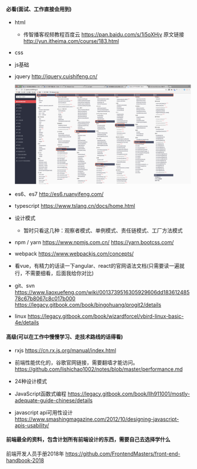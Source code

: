 #### 必看(面试、工作直接会用到)
* html
  * 传智播客视频教程百度云 https://pan.baidu.com/s/1i5oXHjv 原文链接 http://yun.itheima.com/course/183.html
* css
* js基础
* jquery http://jquery.cuishifeng.cn/

  ![](./img/jquery-api.jpeg)
* es6、es7 http://es6.ruanyifeng.com/
* typescript https://www.tslang.cn/docs/home.html
* 设计模式
  * 暂时只看这几种：观察者模式、单例模式、责任链模式、工厂方法模式
* npm / yarn https://www.npmjs.com.cn/ https://yarn.bootcss.com/
* webpack https://www.webpackjs.com/concepts/
* 看vue，有精力的话读一下angular、react的官网语法文档(只需要读一遍就行，不需要细看，后面我给你对比)
* git、svn  https://www.liaoxuefeng.com/wiki/0013739516305929606dd18361248578c67b8067c8c017b000   https://legacy.gitbook.com/book/bingohuang/progit2/details
* linux https://legacy.gitbook.com/book/wizardforcel/vbird-linux-basic-4e/details

#### 高级(可以在工作中慢慢学习、走技术路线的话得看)

* rxjs https://cn.rx.js.org/manual/index.html

* 前端性能优化的，谷歌官网链接，需要翻墙才能访问。https://github.com/lishichao1002/notes/blob/master/performance.md

* 24种设计模式

* JavaScript函数式编程 https://legacy.gitbook.com/book/llh911001/mostly-adequate-guide-chinese/details

* javascript api可用性设计 https://www.smashingmagazine.com/2012/10/designing-javascript-apis-usability/

#### 前端最全的资料，包含计划所有前端设计的东西，需要自己去选择学什么

前端开发人员手册2018年 https://github.com/FrontendMasters/front-end-handbook-2018



